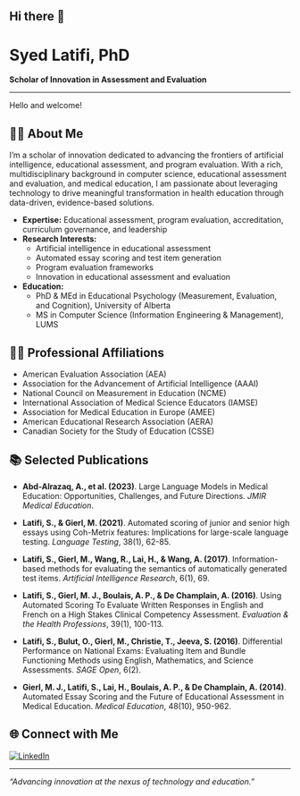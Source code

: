 ## Hi there 👋


# Syed Latifi, PhD

**Scholar of Innovation in Assessment and Evaluation**

---

Hello and welcome!

## 👨‍🎓 About Me

I’m a scholar of innovation dedicated to advancing the frontiers of artificial intelligence, educational assessment, and program evaluation. With a rich, multidisciplinary background in computer science, educational assessment and evaluation, and medical education, I am passionate about leveraging technology to drive meaningful transformation in health education through data-driven, evidence-based solutions.

- **Expertise:** Educational assessment, program evaluation, accreditation, curriculum governance, and leadership  
- **Research Interests:**  
  - Artificial intelligence in educational assessment  
  - Automated essay scoring and test item generation  
  - Program evaluation frameworks
  - Innovation in educational assessment and evaluation  
- **Education:**  
  - PhD & MEd in Educational Psychology (Measurement, Evaluation, and Cognition), University of Alberta  
  - MS in Computer Science (Information Engineering & Management), LUMS

## 🧑‍💼 Professional Affiliations

- American Evaluation Association (AEA)
- Association for the Advancement of Artificial Intelligence (AAAI)
- National Council on Measurement in Education (NCME)
- International Association of Medical Science Educators (IAMSE)
- Association for Medical Education in Europe (AMEE)
- American Educational Research Association (AERA)
- Canadian Society for the Study of Education (CSSE)

## 📚 Selected Publications

- **Abd-Alrazaq, A., et al. (2023)**. Large Language Models in Medical Education: Opportunities, Challenges, and Future Directions. *JMIR Medical Education*.

- **Latifi, S., & Gierl, M. (2021)**. Automated scoring of junior and senior high essays using Coh-Metrix features: Implications for large-scale language testing. *Language Testing*, 38(1), 62-85.

- **Latifi, S., Gierl, M., Wang, R., Lai, H., & Wang, A. (2017)**. Information-based methods for evaluating the semantics of automatically generated test items. *Artificial Intelligence Research*, 6(1), 69.

- **Latifi, S., Gierl, M. J., Boulais, A. P., & De Champlain, A. (2016)**. Using Automated Scoring To Evaluate Written Responses in English and French on a High Stakes Clinical Competency Assessment. *Evaluation & the Health Professions*, 39(1), 100-113.

- **Latifi, S., Bulut, O., Gierl, M., Christie, T., Jeeva, S. (2016)**. Differential Performance on National Exams: Evaluating Item and Bundle Functioning Methods using English, Mathematics, and Science Assessments. *SAGE Open*, 6(2).

- **Gierl, M. J., Latifi, S., Lai, H., Boulais, A. P., & De Champlain, A. (2014)**. Automated Essay Scoring and the Future of Educational Assessment in Medical Education. *Medical Education*, 48(10), 950-962.

## 🌐 Connect with Me

[![LinkedIn](https://img.shields.io/badge/LinkedIn-Connect-blue?logo=linkedin)](https://ca.linkedin.com/in/syedlatifi)

---

*“Advancing innovation at the nexus of technology and education.”*
